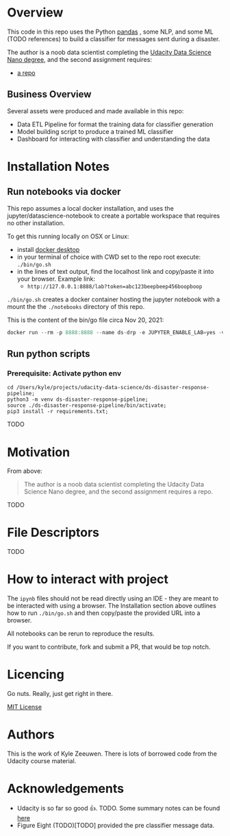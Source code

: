 
# Overview

This code in this repo uses the Python [pandas](https://pandas.pydata.org/) , some NLP, and some ML (TODO references) to build a classifier for messages sent during a disaster.

The author is a noob data scientist completing the [Udacity Data Science Nano degree](https://www.udacity.com/course/data-scientist-nanodegree--nd025), and the second assignment requires:

* [a repo](https://github.com/kylezeeuwen/ds-disaster-response-pipeline/)

## Business Overview

Several assets were produced and made available in this repo:

* Data ETL Pipeline for format the training data for classifier generation
* Model building script to produce a trained ML classifier
* Dashboard for interacting with classifier and understanding the data

# Installation Notes

## Run notebooks via docker

This repo assumes a local docker installation, and uses the jupyter/datascience-notebook to create a portable workspace that requires no other installation.

To get this running locally on OSX or Linux:
  * install [docker desktop](https://www.docker.com/products/docker-desktop)
  * in your terminal of choice with CWD set to the repo root execute: `./bin/go.sh`
  * in the lines of text output, find the localhost link and copy/paste it into your browser. Example link:
    * `http://127.0.0.1:8888/lab?token=abc123beepbeep456boopboop`

`./bin/go.sh` creates a docker container hosting the jupyter notebook with a mount the the `./notebooks` directory of this repo.

This is the content of the bin/go file circa Nov 20, 2021:

```js
docker run --rm -p 8888:8888 --name ds-drp -e JUPYTER_ENABLE_LAB=yes -v $(pwd)/notebook:/home/jovyan/work jupyter/datascience-notebook:latest
```

## Run python scripts

### Prerequisite: Activate python env

    cd /Users/kyle/projects/udacity-data-science/ds-disaster-response-pipeline;
    python3 -m venv ds-disaster-response-pipeline;
    source ./ds-disaster-response-pipeline/bin/activate;
    pip3 install -r requirements.txt;


TODO

# Motivation

From above:

> The author is a noob data scientist completing the Udacity Data Science Nano degree, and the second assignment requires a repo.

TODO

# File Descriptors

TODO 

# How to interact with project

The `ipynb` files should not be read directly using an IDE - they are meant to be interacted with using a browser. The Installation section above outlines how to run `./bin/go.sh` and then copy/paste the provided URL into a browser.

All notebooks can be rerun to reproduce the results.

If you want to contribute, fork and submit a PR, that would be top notch.

# Licencing

Go nuts. Really, just get right in there.

[MIT License](./LICENSE)

# Authors

This is the work of Kyle Zeeuwen. There is lots of borrowed code from the Udacity course material. 

# Acknowledgements

* Udacity is so far so good 👍. TODO. Some summary notes can be found [here](./docs/project_rubric.md) 
* Figure Eight (TODO)[TODO] provided the pre classifier message data.